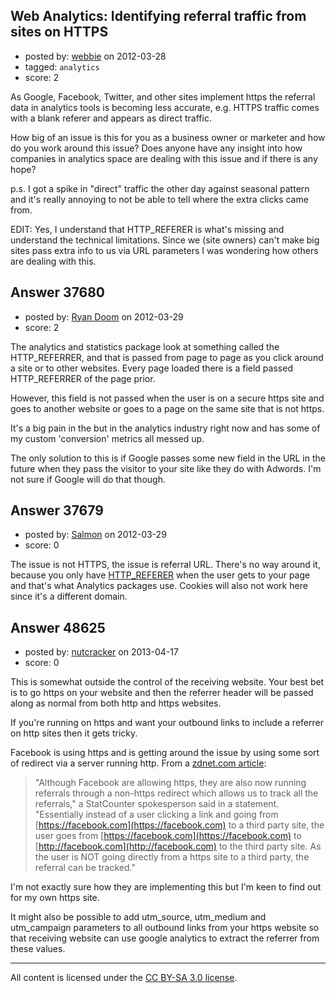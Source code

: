 ## Web Analytics: Identifying referral traffic from sites on HTTPS

- posted by: [webbie](https://stackexchange.com/users/-1/16413-webbie) on 2012-03-28
- tagged: `analytics`
- score: 2

As Google, Facebook, Twitter, and other sites implement https the referral data in analytics tools is becoming less accurate, e.g. HTTPS traffic comes with a blank referer and appears as   direct traffic. 

How big of an issue is this for you as a business owner or marketer and how do you work around this issue? Does anyone have any insight into how companies in analytics space are dealing with this issue and if there is any hope?

p.s. I got a spike in "direct" traffic the other day against seasonal pattern and it's really annoying to not be able to tell where the extra clicks came from.

EDIT: Yes, I understand that HTTP_REFERER is what's missing and understand the technical limitations. Since we (site owners) can't make big sites pass extra info to us via URL parameters I was wondering how others are dealing with this. 


## Answer 37680

- posted by: [Ryan Doom](https://stackexchange.com/users/-1/5655-ryan-doom) on 2012-03-29
- score: 2

The analytics and statistics package look at something called the HTTP_REFERRER, and that is passed from page to page as you click around a site or to other websites. Every page loaded there is a field passed HTTP_REFERRER of the page prior.  

However, this field is not passed when the user is on a secure https site and goes to another website or goes to a page on the same site that is not https.

It's a big pain in the but in the analytics industry right now and has some of my custom 'conversion' metrics all messed up.

The only solution to this is if Google passes some new field in the URL in the future when they pass the visitor to your site like they do with Adwords.  I'm not sure if Google will do that though.


## Answer 37679

- posted by: [Salmon](https://stackexchange.com/users/-1/5445-salmon) on 2012-03-29
- score: 0

<p>The issue is not HTTPS, the issue is referral URL. 
There's no way around it, because you only have <a href="http://en.wikipedia.org/wiki/HTTP_referer" rel="nofollow">HTTP_REFERER</a> when the user gets to your page and that's what Analytics packages use. 
Cookies will also not work here since it's a different domain. </p>



## Answer 48625

- posted by: [nutcracker](https://stackexchange.com/users/-1/25896-nutcracker) on 2013-04-17
- score: 0

This is somewhat outside the control of the receiving website. Your best bet is to go https on your website and then the referrer header will be passed along as normal from both http and https websites.

If you're running on https and want your outbound links to include a referrer on http sites then it gets tricky. 

Facebook is using https and is getting around the issue by using some sort of redirect via a server running http. From a [zdnet.com article](http://www.zdnet.com/blog/facebook/stumbleupon-passes-facebook-in-us-referral-traffic/2902):

> "Although Facebook are allowing https, they are also now running
> referrals through a non-https redirect which allows us to track all
> the referrals," a StatCounter spokesperson said in a statement.
> "Essentially instead of a user clicking a link and going from
> [https://facebook.com](https://facebook.com) to a third party site, the user goes from
> [https://facebook.com](https://facebook.com) to [http://facebook.com](http://facebook.com) to the third party site. As the
> user is NOT going directly from a https site to a third party, the
> referral can be tracked."

I'm not exactly sure how they are implementing this but I'm keen to find out for my own https site.

It might also be possible to add utm_source, utm_medium and utm_campaign parameters to all outbound links from your https website so that receiving website can use google analytics to extract the referrer from these values.



---

All content is licensed under the [CC BY-SA 3.0 license](https://creativecommons.org/licenses/by-sa/3.0/).
